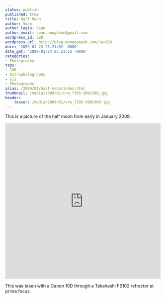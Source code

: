 ```yaml
---
status: publish
published: true
title: Half Moon
author: Sean
author_login: Sean
author_email: sean.houghton@gmail.com
wordpress_id: 388
wordpress_url: http://blog.mungosmash.com/?p=388
date: '2009-01-23 23:21:52 -0800'
date_gmt: '2009-01-24 07:21:52 -0800'
categories:
- Photography
tags:
- 10D
- Astrophotography
- G11
- Photography
alias: /2009/01/half-moon/index.html
thumbnail: /media/2009/01/crw_7395-300x300.jpg
header:
    teaser: /media/2009/01/crw_7395-300x300.jpg
---
```

This is a picture of the half moon from early in January 2009.

<iframe src="https://www.flickr.com/photos/seanhoughton/5210497115/player/" width="500" height="500" frameborder="0" allowfullscreen webkitallowfullscreen mozallowfullscreen oallowfullscreen msallowfullscreen></iframe>

This was taken with a Canon 10D through a Takahashi FS102 refractor at prime focus.

